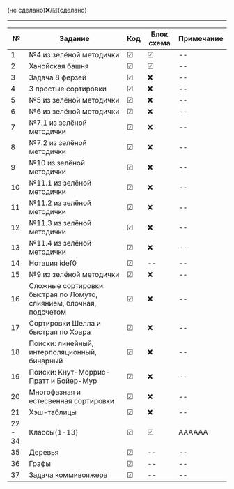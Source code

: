 

(не сделано)❌/☑(сделано)

---

| №   | Задание                 | Код | Блок схема | Примечание |
| --- | ----------------------- | --- | ---------- | ---------- |
| 1   | №4 из зелёной методички | ☑   | ☑          | --        |
| 2   | Ханойская башня         | ☑   | ☑          | --        |
| 3   | Задача 8 ферзей         | ☑   | ❌          | --        |
| 4   | 3 простые сортировки    | ☑   | ❌          | --        |
| 5   | №5 из зелёной методички | ☑   | ❌          | --        |
| 6   | №6 из зелёной методички | ☑   | ❌          | --        |
| 7   | №7.1 из зелёной методички | ☑   | ❌          | --        |
| 8   | №7.2 из зелёной методички | ☑   | ❌          | --        |
| 9   | №10 из зелёной методички | ☑   | ❌          | --        |
| 10   | №11.1 из зелёной методички | ☑   | ❌          | --        |
| 11   | №11.2 из зелёной методички | ☑   | ❌          | --        |
| 12   | №11.3 из зелёной методички | ☑   | ❌          | --        |
| 13   | №11.4 из зелёной методички | ☑   | ❌          | --        |
| 14   | Нотация idef0               | ☑   | --          | --        |
| 15   | №9 из зелёной методички | ☑   | ❌          | --        |
| 16   |  Сложные сортировки: быстрая по Ломуто, слиянием, блочная, подсчетом  | ☑   | ❌          | --        |
| 17   |  Сортировки Шелла и быстрая по Хоара  | ☑   | ❌          | --        |
| 18   |  Поиски: линейный, интерполяционный, бинарный  | ☑   | ❌          | --        |
| 19   |  Поиски: Кнут-Моррис-Пратт и Бойер-Мур  | ☑   | ❌          | --        |
| 20   |  Многофазная и естесвенная сортировки  | ☑   | ❌          | --        |
| 21   |  Хэш-таблицы  | ☑   | ❌          | --        |
| 22 - 34  |  Классы(1-13)  | ☑   | ☑          | АААААА        |
| 35   |  Деревья  | ☑   | --          | --        |
| 36   |  Графы  | ☑   | --          | --        |
| 37   |  Задача коммивояжера  | ☑   | --          | --        |





